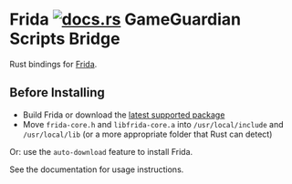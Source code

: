 # Frida [![docs.rs](https://docs.rs/frida/badge.svg)](https://docs.rs/frida) GameGuardian Scripts Bridge

Rust bindings for [Frida](https://frida.re).

## Before Installing

- Build Frida or download the [latest supported package](https://github.com/frida/frida/releases/)
- Move `frida-core.h` and `libfrida-core.a` into `/usr/local/include` and `/usr/local/lib` (or a more appropriate folder that Rust can detect)

Or: use the `auto-download` feature to install Frida.

See the documentation for usage instructions.
